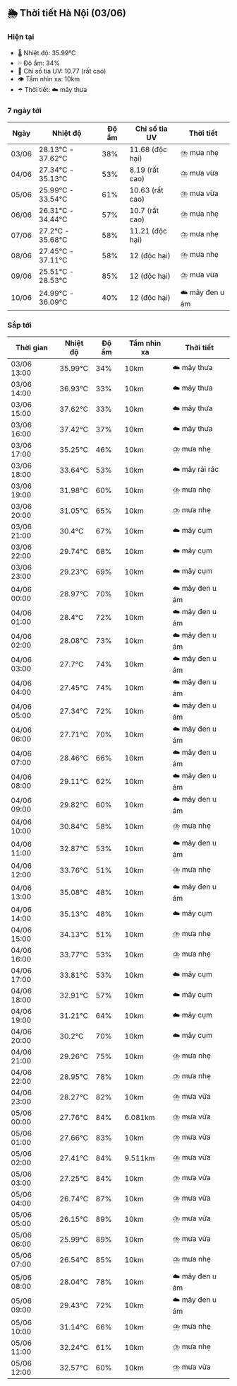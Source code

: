 ## 🌦️ Thời tiết Hà Nội (03/06)

### Hiện tại

- 🌡️ Nhiệt độ: 35.99℃
- 💦 Độ ẩm: 34%
- 🌟 Chỉ số tia UV: 10.77 (rất cao)
- 👁️ Tầm nhìn xa: 10km
- ☂️ Thời tiết: ☁️ mây thưa

### 7 ngày tới

| Ngày | Nhiệt độ | Độ ẩm | Chỉ số tia UV | Thời tiết |
| --- | --- | --- | --- | --- |
| 03/06 | 28.13℃ - 37.62℃ | 38% | 11.68 (độc hại) | ⛈️ mưa nhẹ |
| 04/06 | 27.34℃ - 35.13℃ | 53% | 8.19 (rất cao) | ⛈️ mưa vừa |
| 05/06 | 25.99℃ - 33.54℃ | 61% | 10.63 (rất cao) | ⛈️ mưa vừa |
| 06/06 | 26.31℃ - 34.44℃ | 57% | 10.7 (rất cao) | ⛈️ mưa nhẹ |
| 07/06 | 27.2℃ - 35.68℃ | 58% | 11.21 (độc hại) | ⛈️ mưa nhẹ |
| 08/06 | 27.45℃ - 37.11℃ | 58% | 12 (độc hại) | ⛈️ mưa nhẹ |
| 09/06 | 25.51℃ - 28.53℃ | 85% | 12 (độc hại) | ⛈️ mưa vừa |
| 10/06 | 24.99℃ - 36.09℃ | 40% | 12 (độc hại) | ☁️ mây đen u ám |

### Sắp tới

| Thời gian | Nhiệt độ | Độ ẩm | Tầm nhìn xa | Thời tiết |
| --- | --- | --- | --- | --- |
| 03/06 13:00 | 35.99℃ | 34% | 10km | ☁️ mây thưa |
| 03/06 14:00 | 36.93℃ | 33% | 10km | ☁️ mây thưa |
| 03/06 15:00 | 37.62℃ | 33% | 10km | ☁️ mây thưa |
| 03/06 16:00 | 37.42℃ | 37% | 10km | ☁️ mây thưa |
| 03/06 17:00 | 35.25℃ | 46% | 10km | ⛈️ mưa nhẹ |
| 03/06 18:00 | 33.64℃ | 53% | 10km | ☁️ mây rải rác |
| 03/06 19:00 | 31.98℃ | 60% | 10km | ⛈️ mưa nhẹ |
| 03/06 20:00 | 31.05℃ | 65% | 10km | ⛈️ mưa nhẹ |
| 03/06 21:00 | 30.4℃ | 67% | 10km | ☁️ mây cụm |
| 03/06 22:00 | 29.74℃ | 68% | 10km | ☁️ mây cụm |
| 03/06 23:00 | 29.23℃ | 69% | 10km | ☁️ mây cụm |
| 04/06 00:00 | 28.97℃ | 70% | 10km | ☁️ mây đen u ám |
| 04/06 01:00 | 28.4℃ | 72% | 10km | ☁️ mây đen u ám |
| 04/06 02:00 | 28.08℃ | 73% | 10km | ☁️ mây đen u ám |
| 04/06 03:00 | 27.7℃ | 74% | 10km | ☁️ mây đen u ám |
| 04/06 04:00 | 27.45℃ | 74% | 10km | ☁️ mây đen u ám |
| 04/06 05:00 | 27.34℃ | 72% | 10km | ☁️ mây đen u ám |
| 04/06 06:00 | 27.71℃ | 70% | 10km | ☁️ mây đen u ám |
| 04/06 07:00 | 28.46℃ | 66% | 10km | ☁️ mây đen u ám |
| 04/06 08:00 | 29.11℃ | 62% | 10km | ☁️ mây đen u ám |
| 04/06 09:00 | 29.82℃ | 60% | 10km | ☁️ mây đen u ám |
| 04/06 10:00 | 30.84℃ | 58% | 10km | ⛈️ mưa nhẹ |
| 04/06 11:00 | 32.87℃ | 53% | 10km | ☁️ mây đen u ám |
| 04/06 12:00 | 33.76℃ | 51% | 10km | ⛈️ mưa nhẹ |
| 04/06 13:00 | 35.08℃ | 48% | 10km | ☁️ mây đen u ám |
| 04/06 14:00 | 35.13℃ | 48% | 10km | ☁️ mây cụm |
| 04/06 15:00 | 34.13℃ | 51% | 10km | ⛈️ mưa nhẹ |
| 04/06 16:00 | 33.77℃ | 53% | 10km | ⛈️ mưa nhẹ |
| 04/06 17:00 | 33.81℃ | 53% | 10km | ☁️ mây cụm |
| 04/06 18:00 | 32.91℃ | 57% | 10km | ☁️ mây cụm |
| 04/06 19:00 | 31.21℃ | 64% | 10km | ☁️ mây cụm |
| 04/06 20:00 | 30.2℃ | 70% | 10km | ☁️ mây cụm |
| 04/06 21:00 | 29.26℃ | 75% | 10km | ⛈️ mưa nhẹ |
| 04/06 22:00 | 28.95℃ | 78% | 10km | ⛈️ mưa nhẹ |
| 04/06 23:00 | 28.27℃ | 82% | 10km | ⛈️ mưa vừa |
| 05/06 00:00 | 27.76℃ | 84% | 6.081km | ⛈️ mưa vừa |
| 05/06 01:00 | 27.66℃ | 83% | 10km | ⛈️ mưa vừa |
| 05/06 02:00 | 27.41℃ | 84% | 9.511km | ⛈️ mưa vừa |
| 05/06 03:00 | 27.25℃ | 84% | 10km | ⛈️ mưa vừa |
| 05/06 04:00 | 26.74℃ | 87% | 10km | ⛈️ mưa vừa |
| 05/06 05:00 | 26.15℃ | 89% | 10km | ⛈️ mưa vừa |
| 05/06 06:00 | 25.99℃ | 89% | 10km | ⛈️ mưa vừa |
| 05/06 07:00 | 26.54℃ | 85% | 10km | ⛈️ mưa nhẹ |
| 05/06 08:00 | 28.04℃ | 78% | 10km | ☁️ mây đen u ám |
| 05/06 09:00 | 29.43℃ | 72% | 10km | ☁️ mây đen u ám |
| 05/06 10:00 | 31.14℃ | 66% | 10km | ⛈️ mưa nhẹ |
| 05/06 11:00 | 32.24℃ | 61% | 10km | ⛈️ mưa nhẹ |
| 05/06 12:00 | 32.57℃ | 60% | 10km | ⛈️ mưa vừa |
